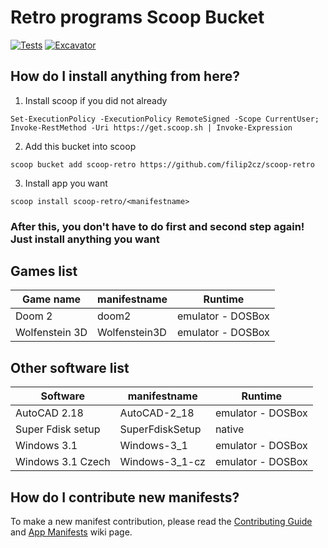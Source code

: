 # Retro programs Scoop Bucket

[![Tests](https://github.com/filip2cz/scoop-retro/actions/workflows/ci.yml/badge.svg)](https://github.com/filip2cz/scoop-retro/actions/workflows/ci.yml) [![Excavator](https://github.com/filip2cz/scoop-retro/actions/workflows/excavator.yml/badge.svg)](https://github.com/filip2cz/scoop-retro/actions/workflows/excavator.yml)

## How do I install anything from here?

1. Install scoop if you did not already
```pwsh
Set-ExecutionPolicy -ExecutionPolicy RemoteSigned -Scope CurrentUser; Invoke-RestMethod -Uri https://get.scoop.sh | Invoke-Expression
```

2. Add this bucket into scoop
```pwsh
scoop bucket add scoop-retro https://github.com/filip2cz/scoop-retro
```

3. Install app you want
```pwsh
scoop install scoop-retro/<manifestname>
```

### After this, you don't have to do first and second step again! Just install anything you want

## Games list

| Game name         | manifestname  | Runtime           |
| ----------------- | ------------- | ----------------- |
| Doom 2            | doom2         | emulator - DOSBox |
| Wolfenstein 3D    | Wolfenstein3D | emulator - DOSBox |

## Other software list

| Software          | manifestname      | Runtime           |
| ----------------- | ----------------- | ----------------- |
| AutoCAD 2.18      | AutoCAD-2_18      | emulator - DOSBox |
| Super Fdisk setup | SuperFdiskSetup   | native            |
| Windows 3.1       | Windows-3_1       | emulator - DOSBox |
| Windows 3.1 Czech | Windows-3_1-cz    | emulator - DOSBox |

## How do I contribute new manifests?

To make a new manifest contribution, please read the [Contributing
Guide](https://github.com/ScoopInstaller/.github/blob/main/.github/CONTRIBUTING.md)
and [App Manifests](https://github.com/ScoopInstaller/Scoop/wiki/App-Manifests)
wiki page.
